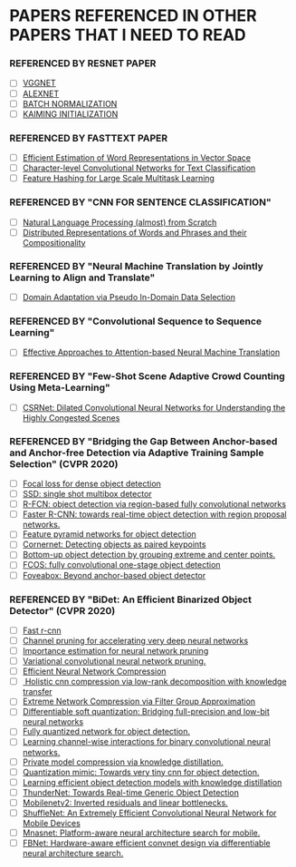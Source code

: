 # PAPERS REFERENCED IN OTHER PAPERS THAT I NEED TO READ

### REFERENCED BY RESNET PAPER
- [ ] [VGGNET](https://arxiv.org/pdf/1409.1556)
- [ ] [ALEXNET](https://papers.nips.cc/paper/4824-imagenet-classification-with-deep-convolutional-neural-networks.pdf)
- [ ] [BATCH NORMALIZATION](https://arxiv.org/pdf/1502.03167.pdf)
- [ ] [KAIMING INITIALIZATION](https://arxiv.org/abs/1502.01852)
  
### REFERENCED BY FASTTEXT PAPER
- [ ] [Efficient Estimation of Word Representations in Vector Space](https://arxiv.org/abs/1301.3781)
- [ ] [Character-level Convolutional Networks for Text Classification](https://papers.nips.cc/paper/5782-character-level-convolutional-networks-for-text-classification.pdf)
- [ ] [Feature Hashing for Large Scale Multitask Learning](https://alex.smola.org/papers/2009/Weinbergeretal09.pdf)

### REFERENCED BY "CNN FOR SENTENCE CLASSIFICATION"
- [ ] [Natural Language Processing (almost) from Scratch](https://arxiv.org/abs/1103.0398)
- [ ] [Distributed Representations of Words and Phrases and their Compositionality](https://arxiv.org/abs/1310.4546) 

### REFERENCED BY "Neural Machine Translation by Jointly Learning to Align and Translate"
- [ ] [Domain Adaptation via Pseudo In-Domain Data Selection](https://www.researchgate.net/publication/221012675_Domain_Adaptation_via_Pseudo_In-Domain_Data_Selection)

### REFERENCED BY "Convolutional Sequence to Sequence Learning"
- [ ] [Effective Approaches to Attention-based Neural Machine Translation](https://arxiv.org/pdf/1508.04025.pdf)

### REFERENCED BY "Few-Shot Scene Adaptive Crowd Counting Using Meta-Learning"
- [ ] [CSRNet: Dilated Convolutional Neural Networks for Understanding the Highly Congested Scenes](https://arxiv.org/abs/1802.10062)


### REFERENCED BY "Bridging the Gap Between Anchor-based and Anchor-free Detection via Adaptive Training Sample Selection" (CVPR 2020)

- [ ] [Focal loss for dense object detection](https://arxiv.org/abs/1708.02002)
- [ ] [SSD: single shot multibox detector](https://arxiv.org/abs/1512.02325)
- [ ] [R-FCN: object detection via region-based fully convolutional networks](https://papers.nips.cc/paper/6465-r-fcn-object-detection-via-region-based-fully-convolutional-networks.pdf)
- [ ] [Faster R-CNN: towards real-time object detection with region proposal networks.](https://arxiv.org/abs/1506.01497)
- [ ] [Feature pyramid networks for object detection](https://arxiv.org/abs/1612.03144)
- [ ] [Cornernet: Detecting objects as paired keypoints](https://arxiv.org/abs/1808.01244)
- [ ] [Bottom-up object detection by grouping extreme and center points.](https://arxiv.org/abs/1901.08043)
- [ ] [FCOS: fully convolutional one-stage object detection](https://arxiv.org/abs/1904.01355)
- [ ] [Foveabox: Beyond anchor-based object detector](https://arxiv.org/abs/1904.03797)

### REFERENCED BY "BiDet: An Efficient Binarized Object Detector" (CVPR 2020)
- [ ] [Fast r-cnn](https://arxiv.org/abs/1504.08083)
- [ ] [Channel pruning for accelerating very deep neural networks](https://arxiv.org/abs/1707.06168)
- [ ] [Importance estimation for neural network pruning](https://arxiv.org/abs/1906.10771)
- [ ] [Variational convolutional neural network pruning.](http://openaccess.thecvf.com/content_CVPR_2019/papers/Zhao_Variational_Convolutional_Neural_Network_Pruning_CVPR_2019_paper.pdf)
- [ ] [Efficient Neural Network Compression](https://arxiv.org/abs/1811.12781)
- [ ] [ Holistic cnn compression via low-rank decomposition with knowledge transfer](https://ieeexplore.ieee.org/document/8478366)
- [ ] [Extreme Network Compression via Filter Group Approximation](https://arxiv.org/abs/1807.11254)
- [ ] [Differentiable soft quantization: Bridging full-precision and low-bit neural networks](https://arxiv.org/abs/1908.05033)
- [ ] [Fully quantized network for object detection.](http://openaccess.thecvf.com/content_CVPR_2019/papers/Li_Fully_Quantized_Network_for_Object_Detection_CVPR_2019_paper.pdf)
- [ ] [Learning channel-wise interactions for binary convolutional neural networks.](http://openaccess.thecvf.com/content_CVPR_2019/papers/Wang_Learning_Channel-Wise_Interactions_for_Binary_Convolutional_Neural_Networks_CVPR_2019_paper.pdf)
- [ ] [Private model compression via knowledge distillation.](https://arxiv.org/abs/1811.05072)
- [ ] [Quantization mimic: Towards very tiny cnn for object detection.](https://arxiv.org/abs/1805.02152)
- [ ] [Learning efficient object detection models with knowledge distillation](https://papers.nips.cc/paper/6676-learning-efficient-object-detection-models-with-knowledge-distillation.pdf)
- [ ] [ThunderNet: Towards Real-time Generic Object Detection](https://arxiv.org/abs/1903.11752)
- [ ] [Mobilenetv2: Inverted residuals and linear bottlenecks.](https://arxiv.org/abs/1801.04381)
- [ ] [ShuffleNet: An Extremely Efficient Convolutional Neural Network for Mobile Devices](https://arxiv.org/abs/1707.01083)
- [ ] [Mnasnet: Platform-aware neural architecture search for mobile.](https://arxiv.org/abs/1807.11626)
- [ ] [FBNet: Hardware-aware efficient convnet design via differentiable neural architecture search.](https://arxiv.org/abs/1812.03443)